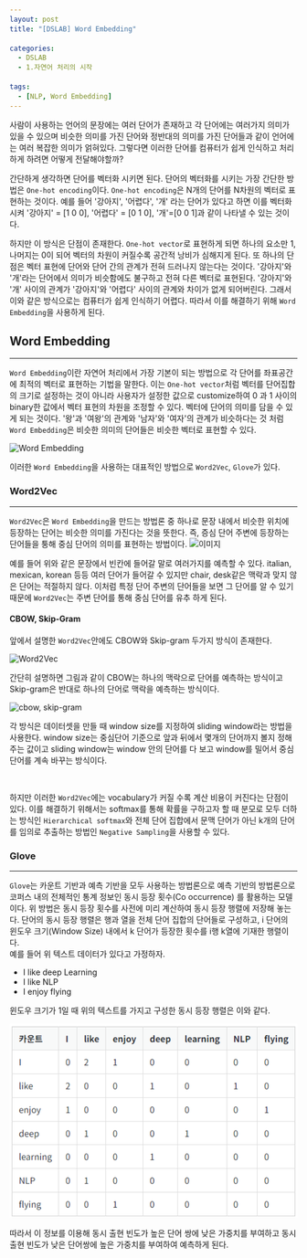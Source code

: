 ```yaml
---
layout: post
title: "[DSLAB] Word Embedding"

categories:
  - DSLAB
  - 1.자연어 처리의 시작

tags:
  - [NLP, Word Embedding]
---
```


사람이 사용하는 언어의 문장에는 여러 단어가 존재하고 각 단어에는 여러가지 의미가 있을 수 있으며 비슷한 의미를 가진 단어와 
정반대의 의미를 가진 단어들과 같이 언어에는 여러 복잡한 의미가 얽혀있다. 그렇다면 이러한 단어를 컴퓨터가 쉽게 인식하고
처리하게 하려면 어떻게 전달해야할까?
<br/>

간단하게 생각하면 단어를 벡터화 시키면 된다. 단어의 벡터화를 시키는 가장 간단한 방법은 `One-hot encoding`이다. 
`One-hot encoding`은 N개의 단어를 N차원의 벡터로 표현하는 것이다. 예를 들어 '강아지', '어렵다', '개' 라는 단어가 
있다고 하면 이를 벡터화 시켜 '강아지' = [1 0 0], '어렵다' = [0 1 0], '개'=[0 0 1]과 같이 나타낼 수 있는 것이다.
<br/>

하지만 이 방식은 단점이 존재한다. `One-hot vector`로 표현하게 되면 하나의 요소만 1, 나머지는 0이 되어 벡터의 차원이
커질수록 공간적 낭비가 심해지게 된다. 또 하나의 단점은 벡터 표현에 단어와 단어 간의 관계가 전혀 드러나지 않는다는 것이다.
'강아지'와 '개'라는 단어에서 의미가 비슷함에도 불구하고 전혀 다른 벡터로 표현된다. '강아지'와 '개' 사이의 관계가 '강아지'와
'어렵다' 사이의 관계와 차이가 없게 되어버린다. 그래서 이와 같은 방식으로는 컴퓨터가 쉽게 인식하기 어렵다. 
따라서 이를 해결하기 위해 `Word Embedding`을 사용하게 된다.

## Word Embedding

---

`Word Embedding`이란 자연어 처리에서 가장 기본이 되는 방법으로 각 단어를 좌표공간에 최적의 벡터로 표현하는 기법을 말한다.
이는 `One-hot vector`처럼 벡터를 단어집합의 크기로 설정하는 것이 아니라 사용자가 설정한 값으로 customize하여 0 과 1 사이의 binary한 값에서
벡터 표현의 차원을 조정할 수 있다. 벡터에 단어의 의미를 담을 수 있게 되는 것이다. '왕'과 '여왕'의 관계와 '남자'와 '여자'의 관계가 비슷하다는 것
처럼 `Word Embedding`은 비슷한 의미의 단어들은 비슷한 벡터로 표현할 수 있다.
<br/>

![Word Embedding](https://miro.medium.com/v2/resize:fit:1200/1*sAJdxEsDjsPMioHyzlN3_A.png "Word Embedding")

이러한 `Word Embedding`을 사용하는 대표적인 방법으로 `Word2Vec`, `Glove`가 있다.

### Word2Vec

---

`Word2Vec`은 `Word Embedding`을 만드는 방법론 중 하나로 문장 내에서 비슷한 위치에 등장하는 단어는 비슷한 의미를 가진다는 것을 뜻한다.
즉, 증심 단어 주변에 등장하는 단어들을 퉁해 중심 단어의 의미를 표현하는 방법이다. 
![이미지](https://camo.githubusercontent.com/30d4fe1ae96e11d679de6e65632cc708c1237ba7/68747470733a2f2f73332e616d617a6f6e6177732e636f6d2f736b69706772616d2d696d616765732f776f7264327665632d322e706e67 "sentence")

예를 들어 위와 같은 문장에서 빈칸에 들어갈 말로 여러가지를 예측할 수 있다.
italian, mexican, korean 등등 여러 단어가 들어갈 수 있지만 chair, desk같은 맥락과 맞지
않은 단어는 적절하지 않다. 이처럼 특정 단어 주변의 단어들을 보면 그 단어를 알 수 있기 때문에 `Word2Vec`는 주변 단어를 통해 중심 단어를 유추
하게 된다.
<br/>

#### CBOW, Skip-Gram
앞에서 설명한 `Word2Vec`안에도 CBOW와 Skip-gram 두가지 방식이 존재한다.

![Word2Vec](https://blog.kakaocdn.net/dn/luGDH/btrhFijxJfw/K0UIZdAnSOMJminprBQ1hk/img.png "Word2Vec")

간단히 설명하면 그림과 같이 CBOW는 하나의 맥락으로 단어를 예측하는 방식이고 Skip-gram은 반대로 하나의 단어로 맥락을 예측하는 방식이다.

![cbow, skip-gram](https://i0.wp.com/towardsmachinelearning.org/wp-content/uploads/2022/04/CBOW2.png?resize=1170%2C588&ssl=1)

각 방식은 데이터셋을 만들 때 window size를 지정하여 sliding window라는 방법을 사용한다. window size는 중심단어 기준으로 앞과 뒤에서
몇개의 단어까지 볼지 정해주는 값이고 sliding window는 window 안의 단어를 다 보고 window를 밀어서 중심단어를 계속 바꾸는 방식이다.

<br/>

하지만 이러한 `Word2Vec`에는 vocabulary가 커질 수록 계산 비용이 커진다는 단점이 있다. 이를 해결하기 위해서는 softmax를 통해 확률을 구하고자 
할 때 분모로 모두 더하는 방식인 `Hierarchical softmax`와 전체 단어 집합에서 문맥 단어가 아닌 k개의 단어를 임의로 추출하는 방법인
`Negative Sampling`을 사용할 수 있다.

### Glove

---

`Glove`는 카운트 기반과 예측 기반을 모두 사용하는 방법론으로 예측 기반의 방법론으로 코퍼스 내의 전체적인 통계 정보인 동시 등장 횟수(Co occurrence)
를 활용하는 모델이다. 위 방법은 동시 등장 횟수를 사전에 미리 계산하여 동시 등장 행렬에 저장해 놓는다. 단어의 동시 등장 행렬은
행과 열을 전체 단어 집합의 단어들로 구성하고, i 단어의 윈도우 크기(Window Size) 내에서 k 단어가 등장한 횟수를 i행 k열에 기재한 행렬이다.  
예를 들어 위 텍스트 데이터가 있다고 가정하자.

+ I like deep Learning
+ I like NLP
+ I enjoy flying

윈도우 크기가 1일 때 위의 텍스트를 가지고 구성한 동시 등장 행렬은 이와 같다.

![이미지](/assets/img/2024-01-09-wordembedding/img.png)

따라서 이 정보를 이용해 동시 출현 빈도가 높은 단어 쌍에 낮은 가중치를 부여하고 동시 출현 빈도가 낮은 단어쌍에 높은 가중치를
부여하여 예측하게 된다.




